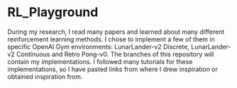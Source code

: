 # RL_Playground

During my research, I read many papers and learned about many different reinforcement learning methods. I chose to implement a few of them in specific OpenAI Gym environments: LunarLander-v2 Discrete, LunarLander-v2 Continuous and Retro Pong-v0. The branches of this repository will contain my implementations. I followed many tutorials for these implementations, so I have pasted links from where I drew inspiration or obtained inspiration from.

